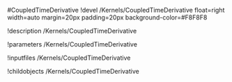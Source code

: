 <!-- MOOSE Object Documentation Stub: Remove this when content is added. -->
#CoupledTimeDerivative
!devel /Kernels/CoupledTimeDerivative float=right width=auto margin=20px padding=20px background-color=#F8F8F8

!description /Kernels/CoupledTimeDerivative

!parameters /Kernels/CoupledTimeDerivative

!inputfiles /Kernels/CoupledTimeDerivative

!childobjects /Kernels/CoupledTimeDerivative
